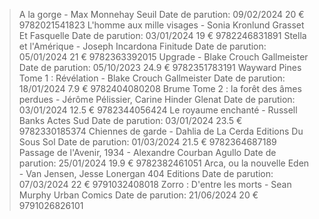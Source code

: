 > A la gorge - Max Monnehay
> Seuil
> Date de parution: 09/02/2024
> 20 €
> 9782021541823
> L'homme aux mille visages - Sonia Kronlund
> Grasset Et Fasquelle
> Date de parution: 03/01/2024
> 19 €
> 9782246831891
> Stella et l'Amérique - Joseph Incardona
> Finitude
> Date de parution: 05/01/2024
> 21 €
> 9782363392015
> Upgrade - Blake Crouch
> Gallmeister
> Date de parution: 05/10/2023
> 24.9 €
> 9782351783191
> Wayward Pines Tome 1 : Révélation - Blake Crouch
> Gallmeister
> Date de parution: 18/01/2024
> 7.9 €
> 9782404080208
> Brume Tome 2 : la forêt des âmes perdues - Jérôme Pélissier, Carine Hinder
> Glenat
> Date de parution: 03/01/2024
> 12.5 €
> 9782344056424
> Le royaume enchanté - Russell Banks
> Actes Sud
> Date de parution: 03/01/2024
> 23.5 €
> 9782330185374
> Chiennes de garde - Dahlia de La Cerda
> Editions Du Sous Sol
> Date de parution: 01/03/2024 
> 21.5 €
> 9782364687189
> Passage de l'Avenir, 1934 - Alexandre Courban
> Agullo
> Date de parution: 25/01/2024 
> 19.9 €
> 9782382461051
> Arca, ou la nouvelle Eden - Van Jensen, Jesse Lonergan
> 404 Editions
> Date de parution: 07/03/2024 
> 22 €
> 9791032408018
> Zorro : D'entre les morts - Sean Murphy
> Urban Comics
> Date de parution: 21/06/2024 
> 20 €
> 9791026826101
